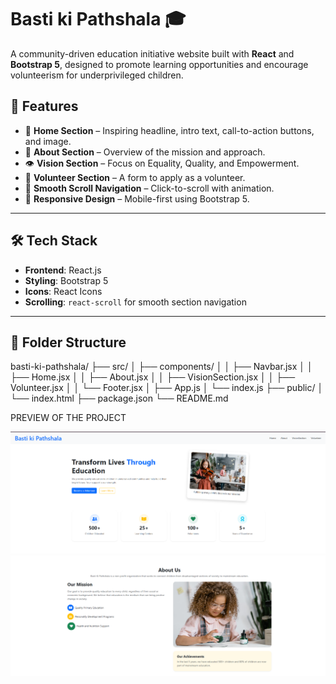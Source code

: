 # Basti ki Pathshala 🎓

A community-driven education initiative website built with **React** and **Bootstrap 5**, designed to promote learning opportunities and encourage volunteerism for underprivileged children.



## 🚀 Features

- 🌟 **Home Section** – Inspiring headline, intro text, call-to-action buttons, and image.
- 🧾 **About Section** – Overview of the mission and approach.
- 👁️ **Vision Section** – Focus on Equality, Quality, and Empowerment.
- 💖 **Volunteer Section** – A form to apply as a volunteer.
- 🔗 **Smooth Scroll Navigation** – Click-to-scroll with animation.
- 📱 **Responsive Design** – Mobile-first using Bootstrap 5.

---

## 🛠️ Tech Stack

- **Frontend**: React.js
- **Styling**: Bootstrap 5
- **Icons**: React Icons
- **Scrolling**: `react-scroll` for smooth section navigation

---

## 📂 Folder Structure
basti-ki-pathshala/
├── src/
│ ├── components/
│ │ ├── Navbar.jsx
│ │ ├── Home.jsx
│ │ ├── About.jsx
│ │ ├── VisionSection.jsx
│ │ ├── Volunteer.jsx
│ │ └── Footer.jsx
│ ├── App.js
│ └── index.js
├── public/
│ └── index.html
├── package.json
└── README.md

PREVIEW OF THE PROJECT

![image alt](https://github.com/ojasvirastogi/assignment/blob/main/Screenshot%202025-08-06%20001450.png?raw=true)
![image alt](https://github.com/ojasvirastogi/assignment/blob/main/Screenshot%202025-08-06%20002747.png?raw=true)
